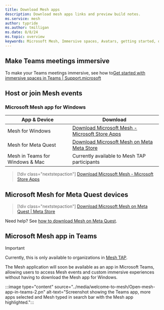 ```yaml
---
title: Download Mesh apps
description: Download mesh apps links and preview build notes.
ms.service: mesh
author: typride
ms.author: tmilligan
ms.date: 8/8/24
ms.topic: overview
keywords: Microsoft Mesh, Immersive spaces, Avatars, getting started, documentation, features
---
```



## Make Teams meetings immersive

To make your Teams meetings immersive, see how to[Get started with immersive spaces in Teams | Support.microsoft](https://support.microsoft.com/en-us/office/get-started-with-immersive-spaces-in-microsoft-teams-4a6182f8-0f43-4c24-bb66-ef229fa221d8)

## Host or join Mesh events

### Microsoft Mesh app for Windows

| **App & Device**                | **Download**                                                                    |
|---------------------------------|---------------------------------------------------------------------------------|
| Mesh for Windows                | [Download Microsoft Mesh - Microsoft Store Apps](https://aka.ms/MeshDownloadPC) |
| Mesh for Meta Quest             | [Download Microsoft Mesh on Meta Meta Store](https://aka.ms/MeshDownloadQuest)  |
| Mesh in Teams for Windows & Mac | Currently available to Mesh TAP participants                                    |


> [!div class="nextstepaction"]
> [Download Microsoft Mesh - Microsoft Store Apps](https://aka.ms/MeshDownloadPC)

## Microsoft Mesh for Meta Quest devices

> [!div class="nextstepaction"]
> [Download Microsoft Mesh on Meta Quest | Meta Store](https://aka.ms/MeshDownloadQuest)

Need help? See [how to download Mesh on Meta Quest](../Resources/mesh-troubleshooting.md#how-to-download-mesh-on-quest-2-via-app-lab).

## Microsoft Mesh app in Teams

> [!IMPORTANT]
> Currently, this is only available to organizations in [Mesh TAP](../develop/mesh-tap-participants.md).

The Mesh application will soon be available as an app in Microsoft Teams, allowing users to access Mesh events and custom immersive experiences without having to download the Mesh app for Windows.

:::image type="content" source="../media/welcome-to-mesh/Open-mesh-app-in-teams-2.pn" alt-text="Screenshot showing the Teams app, more apps selected and Mesh typed in search bar with the Mesh app highlighted.":::